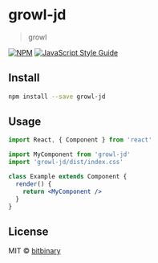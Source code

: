 # growl-jd

> growl

[![NPM](https://img.shields.io/npm/v/growl-jd.svg)](https://www.npmjs.com/package/growl-jd) [![JavaScript Style Guide](https://img.shields.io/badge/code_style-standard-brightgreen.svg)](https://standardjs.com)

## Install

```bash
npm install --save growl-jd
```

## Usage

```jsx
import React, { Component } from 'react'

import MyComponent from 'growl-jd'
import 'growl-jd/dist/index.css'

class Example extends Component {
  render() {
    return <MyComponent />
  }
}
```

## License

MIT © [bitbinary](https://github.com/bitbinary)
